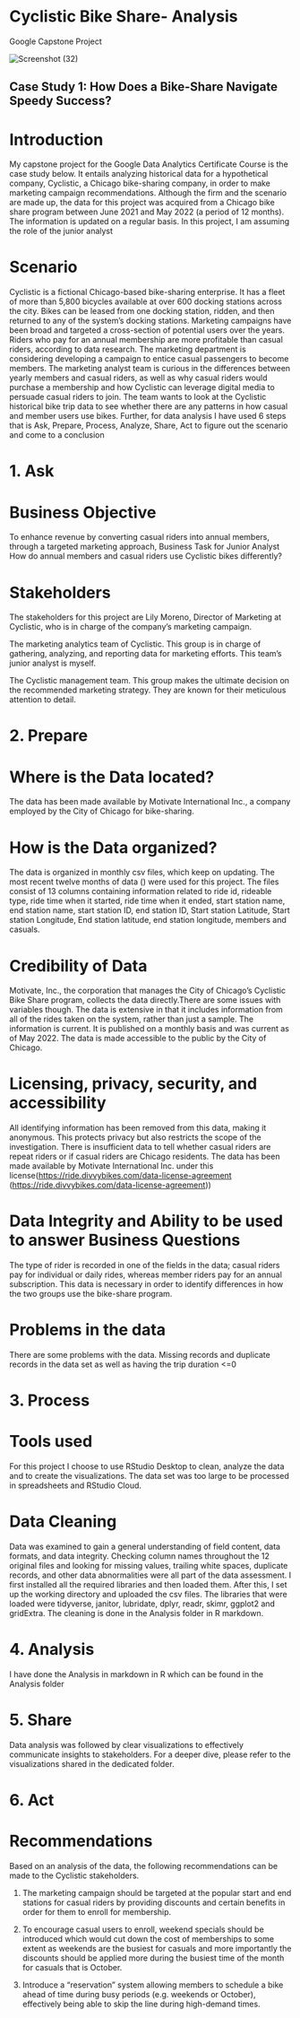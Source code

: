 # Cyclistic Bike Share- Analysis
Google Capstone Project

![Screenshot (32)](https://github.com/user-attachments/assets/03fbb834-3dfc-42e7-860e-31bd3c8f3526)

## Case Study 1: How Does a Bike-Share Navigate Speedy Success?

# Introduction
My capstone project for the Google Data Analytics Certificate Course is the case study below. It entails analyzing historical data for a hypothetical company, Cyclistic, a Chicago bike-sharing company, in order to make marketing campaign recommendations. Although the firm and the scenario are made up, the data for this project was acquired from a Chicago bike share program between June 2021 and May 2022 (a period of 12 months). The information is updated on a regular basis. In this project, I am assuming the role of the junior analyst

# Scenario
Cyclistic is a fictional Chicago-based bike-sharing enterprise. It has a fleet of more than 5,800 bicycles available at over 600 docking stations across the city. Bikes can be leased from one docking station, ridden, and then returned to any of the system’s docking stations. Marketing campaigns have been broad and targeted a cross-section of potential users over the years. Riders who pay for an annual membership are more profitable than casual riders, according to data research. The marketing department is considering developing a campaign to entice casual passengers to become members. The marketing analyst team is curious in the differences between yearly members and casual riders, as well as why casual riders would purchase a membership and how Cyclistic can leverage digital media to persuade casual riders to join. The team wants to look at the Cyclistic historical bike trip data to see whether there are any patterns in how casual and member users use bikes. Further, for data analysis I have used 6 steps that is Ask, Prepare, Process, Analyze, Share, Act to figure out the scenario and come to a conclusion

# 1. Ask

# Business Objective
To enhance revenue by converting casual riders into annual members, through a targeted marketing approach, Business Task for Junior Analyst
How do annual members and casual riders use Cyclistic bikes differently? 
 
# Stakeholders
The stakeholders for this project are Lily Moreno, Director of Marketing at Cyclistic, who is in charge of the company’s marketing campaign.
 
The marketing analytics team of Cyclistic. This group is in charge of gathering, analyzing, and reporting data for marketing efforts. This team’s junior analyst is myself.
 
The Cyclistic management team. This group makes the ultimate decision on the recommended marketing strategy. They are known for their meticulous attention to detail.

# 2. Prepare
 
# Where is the Data located?
The data has been made available by Motivate International Inc., a company employed by the City of Chicago for bike-sharing.
 
# How is the Data organized?
The data is organized in monthly csv files, which keep on updating. The most recent twelve months of data () were used for this project. The files consist of 13 columns containing information related to ride id, rideable type, ride time when it started, ride time when it ended, start station name, end station name, start station ID, end station ID, Start station Latitude, Start station Longitude, End station latitude, end station longitude, members and casuals.

# Credibility of Data
Motivate, Inc., the corporation that manages the City of Chicago’s Cyclistic Bike Share program, collects the data directly.There are some issues with variables though. The data is extensive in that it includes information from all of the rides taken on the system, rather than just a sample. The information is current. It is published on a monthly basis and was current as of May 2022. The data is made accessible to the public by the City of Chicago.
 
# Licensing, privacy, security, and accessibility
All identifying information has been removed from this data, making it anonymous. This protects privacy but also restricts the scope of the investigation. There is insufficient data to tell whether casual riders are repeat riders or if casual riders are Chicago residents. The data has been made available by Motivate International Inc. under this license(https://ride.divvybikes.com/data-license-agreement (https://ride.divvybikes.com/data-license-agreement))
 
# Data Integrity and Ability to be used to answer Business Questions
The type of rider is recorded in one of the fields in the data; casual riders pay for individual or daily rides, whereas member riders pay for an annual subscription. This data is necessary in order to identify differences in how the two groups use the bike-share program.

# Problems in the data
There are some problems with the data. Missing records and duplicate records in the data set as well as having the trip duration <=0

# 3. Process

# Tools used
For this project I choose to use RStudio Desktop to clean, analyze the data and to create the visualizations. The data set was too large to be processed in spreadsheets and RStudio Cloud.

# Data Cleaning
Data was examined to gain a general understanding of field content, data formats, and data integrity. Checking column names throughout the 12 original files and looking for missing values, trailing white spaces, duplicate records, and other data abnormalities were all part of the data assessment. I first installed all the required libraries and then loaded them. After this, I set up the working directory and uploaded the csv files. The libraries that were loaded were tidyverse, janitor, lubridate, dplyr, readr, skimr, ggplot2 and gridExtra. The cleaning is done in the Analysis folder in R markdown.

# 4. Analysis

I have done the Analysis in markdown in R which can be found in the Analysis folder

# 5. Share

Data analysis was followed by clear visualizations to effectively communicate insights to stakeholders. For a deeper dive, please refer to the visualizations shared in the dedicated folder.

# 6. Act

# Recommendations
Based on an analysis of the data, the following recommendations can be made to the Cyclistic stakeholders.
1. The marketing campaign should be targeted at the popular start and end stations for casual riders by providing discounts and certain benefits in order for them to enroll for membership.

2. To encourage casual users to enroll, weekend specials should be introduced which would cut down the cost of memberships to some extent as weekends are the busiest for casuals and more importantly the discounts should be applied more during the busiest time of the month for casuals that is October.

3. Introduce a “reservation” system allowing members to schedule a bike ahead of time during busy periods (e.g. weekends or October), effectively being able to skip the line during high-demand times.











